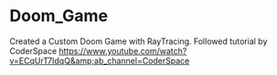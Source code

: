 # Doom_Game
Created a Custom Doom Game with RayTracing. Followed tutorial by CoderSpace https://www.youtube.com/watch?v=ECqUrT7IdqQ&amp;ab_channel=CoderSpace
